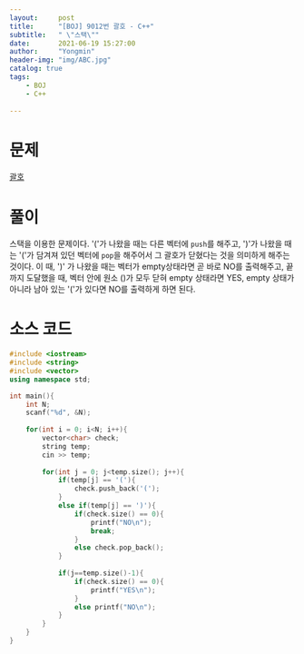 ```yaml
---
layout:     post
title:      "[BOJ] 9012번 괄호 - C++"
subtitle:   " \"스택\""
date:       2021-06-19 15:27:00
author:     "Yongmin"
header-img: "img/ABC.jpg"
catalog: true
tags:
    - BOJ
    - C++
  
---
```


# 문제
[괄호](https://www.acmicpc.net/problem/9012)

# 풀이
스택을 이용한 문제이다. '('가 나왔을 때는 다른 벡터에 ```push```를 해주고, ')'가 나왔을 때는 '('가 담겨져 있던 벡터에 ```pop```을 해주어서 그 괄호가 닫혔다는 것을 의미하게 해주는 것이다. 이 때, ')'
가 나왔을 때는 벡터가 empty상태라면 곧 바로 NO를 출력해주고, 끝까지 도달했을 때, 벡터 안에 원소 ()가 모두 닫혀 empty 상태라면 YES, empty 상태가 아니라 남아 있는 '('가 있다면 NO를 출력하게 하면 된다.
# 소스 코드
```c++
#include <iostream>
#include <string>
#include <vector>
using namespace std;

int main(){
    int N;
    scanf("%d", &N);
    
    for(int i = 0; i<N; i++){
        vector<char> check;
        string temp;
        cin >> temp;
        
        for(int j = 0; j<temp.size(); j++){
            if(temp[j] == '('){
                check.push_back('(');
            }
            else if(temp[j] == ')'){
                if(check.size() == 0){
                    printf("NO\n");
                    break;
                }
                else check.pop_back();
            }
            
            if(j==temp.size()-1){
                if(check.size() == 0){
                    printf("YES\n");
                }
                else printf("NO\n");
            }
        }
    }
}
```
